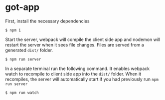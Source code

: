 # got-app

First, install the necessary dependencies

```
$ npm i
```

Start the server, webpack will compile the client side app and nodemon will restart
the server when it sees file changes. Files are served from a generated `dist/` folder.

```
$ npm run server
```

In a separate terminal run the following command. It enables webpack watch to recompile to client side app into the `dist/`
folder. When it recompiles, the server will automatically start if you had previously run `npm run server` 

```
$ npm run watch
```



